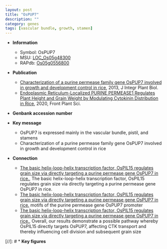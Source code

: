 ```yaml
---
layout: post
title: "OsPUP7"
description: ""
category: genes
tags: [vascular bundle, growth, stamen]
---
```


* **Information**  
    + Symbol: OsPUP7  
    + MSU: [LOC_Os05g48300](http://rice.plantbiology.msu.edu/cgi-bin/ORF_infopage.cgi?orf=LOC_Os05g48300)  
    + RAPdb: [Os05g0556800](http://rapdb.dna.affrc.go.jp/viewer/gbrowse_details/irgsp1?name=Os05g0556800)  

* **Publication**  
    + [Characterization of a purine permease family gene OsPUP7 involved in growth and development control in rice](http://www.ncbi.nlm.nih.gov/pubmed?term=Characterization+of+a+purine+permease+family+gene+OsPUP7+involved+in+growth+and+development+control+in+rice%5BTitle%5D), 2013, J Integr Plant Biol.
    + [Endoplasmic Reticulum-Localized PURINE PERMEASE1 Regulates Plant Height and Grain Weight by Modulating Cytokinin Distribution in Rice](http://www.ncbi.nlm.nih.gov/pubmed?term=Endoplasmic+Reticulum-Localized+PURINE+PERMEASE1+Regulates+Plant+Height+and+Grain+Weight+by+Modulating+Cytokinin+Distribution+in+Rice%5BTitle%5D), 2020, Front Plant Sci.

* **Genbank accession number**  

* **Key message**  
    + OsPUP7 is expressed mainly in the vascular bundle, pistil, and stamens
    + Characterization of a purine permease family gene OsPUP7 involved in growth and development control in rice

* **Connection**  
    + [The basic helix-loop-helix transcription factor, OsPIL15 regulates grain size via directly targeting a purine permease gene OsPUP7 in rice.](http://www.ncbi.nlm.nih.gov/pubmed?term=The+basic+helix-loop-helix+transcription+factor,+OsPIL15+regulates+grain+size+via+directly+targeting+a+purine+permease+gene+OsPUP7+in+rice.%5BTitle%5D), The basic helix-loop-helix transcription factor, OsPIL15 regulates grain size via directly targeting a purine permease gene OsPUP7 in rice.
    + [The basic helix-loop-helix transcription factor, OsPIL15 regulates grain size via directly targeting a purine permease gene OsPUP7 in rice.](CACGCG) motifs of the purine permease gene OsPUP7 promoter
    + [The basic helix-loop-helix transcription factor, OsPIL15 regulates grain size via directly targeting a purine permease gene OsPUP7 in rice.](http://www.ncbi.nlm.nih.gov/pubmed?term=The+basic+helix-loop-helix+transcription+factor,+OsPIL15+regulates+grain+size+via+directly+targeting+a+purine+permease+gene+OsPUP7+in+rice.%5BTitle%5D),  Overall, our results demonstrate a possible pathway whereby OsPIL15 directly targets OsPUP7, affecting CTK transport and thereby influencing cell division and subsequent grain size

[//]: # * **Key figures**  



